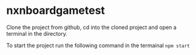 # nxnboardgametest
Clone the project from github, cd into the cloned project and open a terminal in the directory.

To start the project run the following command in the termainal ```npm start```
